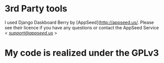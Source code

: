 # 3rd Party tools

I used Django Daskboard Berry by [AppSeed](http://appseed.us/. Please see their licence if you have any questions or contact the AppSeed Service < *support@appseed.us* >

# My code is realized under the GPLv3

